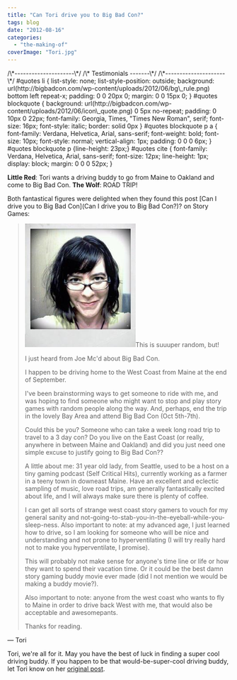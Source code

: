 ```yaml
---
title: "Can Tori drive you to Big Bad Con?"
tags: blog
date: "2012-08-16"
categories: 
  - "the-making-of"
coverImage: "Tori.jpg"
---
```


<div></div> /\*---------------------\*/ /\* Testimonials -------\*/ /\*---------------------\*/ #quotes li { list-style: none; list-style-position: outside; background: url(http://bigbadcon.com/wp-content/uploads/2012/06/bg\_rule.png) bottom left repeat-x; padding: 0 0 20px 0; margin: 0 0 15px 0; } #quotes blockquote { background: url(http://bigbadcon.com/wp-content/uploads/2012/06/icon\_quote.png) 0 5px no-repeat; padding: 0 10px 0 22px; font-family: Georgia, Times, "Times New Roman", serif; font-size: 16px; font-style: italic; border: solid 0px } #quotes blockquote p a { font-family: Verdana, Helvetica, Arial, sans-serif; font-weight: bold; font-size: 10px; font-style: normal; vertical-align: 1px; padding: 0 0 0 6px; } #quotes blockquote p {line-height: 23px;} #quotes cite { font-family: Verdana, Helvetica, Arial, sans-serif; font-size: 12px; line-height: 1px; display: block; margin: 0 0 0 52px; }

**Little Red**: Tori wants a driving buddy to go from Maine to Oakland and come to Big Bad Con. **The Wolf**: ROAD TRIP!

Both fantastical figures were delighted when they found this post [Can I drive you to Big Bad Con](Can I drive you to Big Bad Con?)? on Story Games:

> [![](/images/Tori.jpg "Tori")](http://www.bigbadcon.com/wp-content/uploads/2012/08/Tori.jpg)This is suuuper random, but!
> 
> I just heard from Joe Mc'd about Big Bad Con.
> 
> I happen to be driving home to the West Coast from Maine at the end of September.
> 
> I've been brainstorming ways to get someone to ride with me, and was hoping to find someone who might want to stop and play story games with random people along the way. And, perhaps, end the trip in the lovely Bay Area and attend Big Bad Con (Oct 5th-7th).
> 
> Could this be you? Someone who can take a week long road trip to travel to a 3 day con? Do you live on the East Coast (or really, anywhere in between Maine and Oakland) and did you just need one simple excuse to justify going to Big Bad Con??
> 
> A little about me: 31 year old lady, from Seattle, used to be a host on a tiny gaming podcast (Self Critical Hits), currently working as a farmer in a teeny town in downeast Maine. Have an excellent and eclectic sampling of music, love road trips, am generally fantastically excited about life, and I will always make sure there is plenty of coffee.
> 
> I can get all sorts of strange west coast story gamers to vouch for my general sanity and not-going-to-stab-you-in-the-eyeball-while-you-sleep-ness. Also important to note: at my advanced age, I just learned how to drive, so I am looking for someone who will be nice and understanding and not prone to hyperventilating (I will try really hard not to make you hyperventilate, I promise).
> 
> This will probably not make sense for anyone's time line or life or how they want to spend their vacation time. Or it could be the best damn story gaming buddy movie ever made (did I not mention we would be making a buddy movie?).
> 
> Also important to note: anyone from the west coast who wants to fly to Maine in order to drive back West with me, that would also be acceptable and awesomepants.
> 
> Thanks for reading.

— Tori

Tori, we're all for it. May you have the best of luck in finding a super cool driving buddy. If you happen to be that would-be-super-cool driving buddy, let Tori know on her [original post](http://www.story-games.com/forums/discussion/17049/Can%20I%20drive%20you%20to%20Big%20Bad%20Con?#17049).
